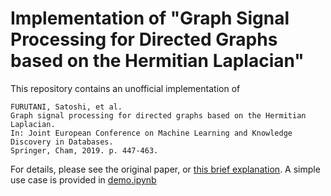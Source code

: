# Implementation of "Graph Signal Processing for Directed Graphs based on the Hermitian Laplacian"

This repository contains an unofficial implementation of

```
FURUTANI, Satoshi, et al. 
Graph signal processing for directed graphs based on the Hermitian Laplacian. 
In: Joint European Conference on Machine Learning and Knowledge Discovery in Databases. 
Springer, Cham, 2019. p. 447-463.

```

For details, please see the original paper, or [this brief explanation](./docs/README.pdf). A simple use case is provided in [demo.ipynb](./demo.ipynb)
